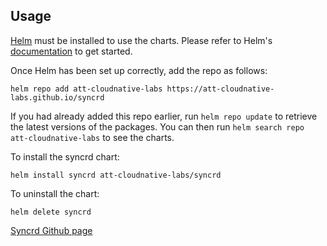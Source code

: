 ## Usage

[Helm](https://helm.sh) must be installed to use the charts.  Please refer to
Helm's [documentation](https://helm.sh/docs) to get started.

Once Helm has been set up correctly, add the repo as follows:

    helm repo add att-cloudnative-labs https://att-cloudnative-labs.github.io/syncrd

If you had already added this repo earlier, run `helm repo update` to retrieve
the latest versions of the packages.  You can then run `helm search repo
att-cloudnative-labs` to see the charts.

To install the syncrd chart:

    helm install syncrd att-cloudnative-labs/syncrd

To uninstall the chart:

    helm delete syncrd

[Syncrd Github page](https://github.com/att-cloudnative-labs/syncrd)